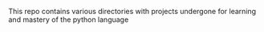 This repo contains various directories with projects undergone for learning and mastery of the python language
